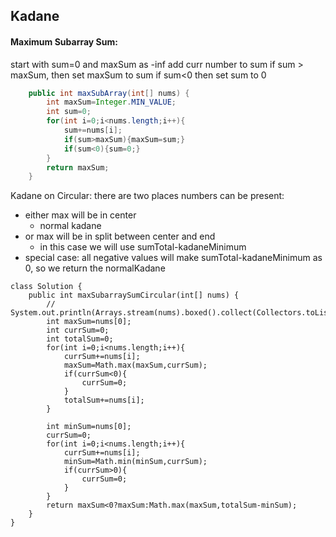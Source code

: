 ## Kadane

#### Maximum Subarray Sum:

start with sum=0 and maxSum as -inf
add curr number to sum
if sum > maxSum, then set maxSum to sum
if sum<0 then set sum to 0
```java
    public int maxSubArray(int[] nums) {
        int maxSum=Integer.MIN_VALUE;
        int sum=0;
        for(int i=0;i<nums.length;i++){
            sum+=nums[i];
            if(sum>maxSum){maxSum=sum;}
            if(sum<0){sum=0;}
        }
        return maxSum;
    }
```


Kadane on Circular:
there are two places numbers can be present:
- either max will be in center
    - normal kadane
- or max will be in split between center and end
    - in this case we will use sumTotal-kadaneMinimum
- special case: all negative values will make sumTotal-kadaneMinimum as 0, so we return the normalKadane

```
class Solution {
    public int maxSubarraySumCircular(int[] nums) {
        // System.out.println(Arrays.stream(nums).boxed().collect(Collectors.toList()));
        int maxSum=nums[0];
        int currSum=0;
        int totalSum=0;
        for(int i=0;i<nums.length;i++){
            currSum+=nums[i];
            maxSum=Math.max(maxSum,currSum);
            if(currSum<0){
                currSum=0;
            }
            totalSum+=nums[i];
        }

        int minSum=nums[0];
        currSum=0;
        for(int i=0;i<nums.length;i++){
            currSum+=nums[i];
            minSum=Math.min(minSum,currSum);
            if(currSum>0){
                currSum=0;
            }
        }
        return maxSum<0?maxSum:Math.max(maxSum,totalSum-minSum);
    }
}
```
